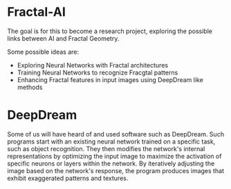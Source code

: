# Fractal-AI
The goal is for this to become a research project, exploring the possible links between AI and Fractal Geometry.

Some possible ideas are:
- Exploring Neural Networks with Fractal architectures
- Training Neural Networks to recognize Fracgtal patterns
- Enhancing Fractal features in input images using DeepDream like methods

# DeepDream
Some of us will have heard of and used software such as DeepDream. Such programs start with an existing neural network trained on a specific task, such as object recognition. They then modifies the network's internal representations by optimizing the input image to maximize the activation of specific neurons or layers within the network. By iteratively adjusting the image based on the network's response, the program produces images that exhibit exaggerated patterns and textures.
